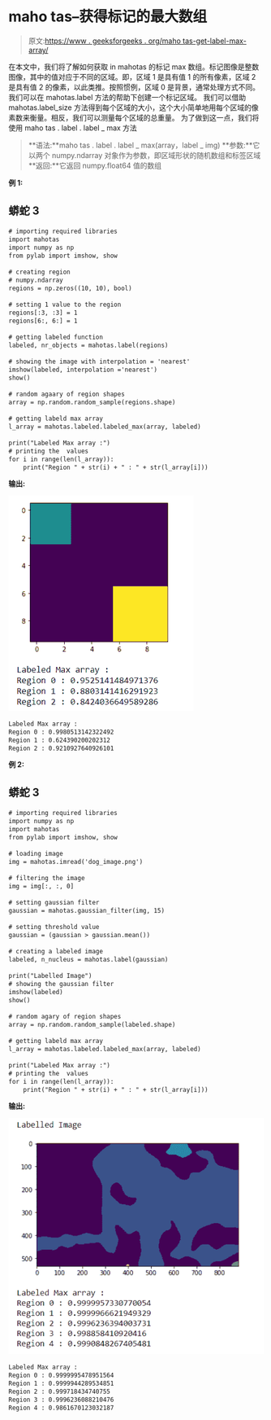 # maho tas–获得标记的最大数组

> 原文:[https://www . geeksforgeeks . org/maho tas-get-label-max-array/](https://www.geeksforgeeks.org/mahotas-getting-labeled-max-array/)

在本文中，我们将了解如何获取 in mahotas 的标记 max 数组。标记图像是整数图像，其中的值对应于不同的区域。即，区域 1 是具有值 1 的所有像素，区域 2 是具有值 2 的像素，以此类推。按照惯例，区域 0 是背景，通常处理方式不同。我们可以在 mahotas.label 方法的帮助下创建一个标记区域。
我们可以借助 mahotas.label_size 方法得到每个区域的大小，这个大小简单地用每个区域的像素数来衡量。相反，我们可以测量每个区域的总重量。
为了做到这一点，我们将使用 maho tas . label . label _ max 方法

> **语法:**maho tas . label . label _ max(array，label _ img)
> **参数:**它以两个 numpy.ndarray 对象作为参数，即区域形状的随机数组和标签区域
> **返回:**它返回 numpy.float64 值的数组

**例 1:**

## 蟒蛇 3

```
# importing required libraries
import mahotas
import numpy as np
from pylab import imshow, show

# creating region
# numpy.ndarray
regions = np.zeros((10, 10), bool)

# setting 1 value to the region
regions[:3, :3] = 1
regions[6:, 6:] = 1

# getting labeled function
labeled, nr_objects = mahotas.label(regions)

# showing the image with interpolation = 'nearest'
imshow(labeled, interpolation ='nearest')
show()

# random agaary of region shapes   
array = np.random.random_sample(regions.shape)

# getting labeld max array
l_array = mahotas.labeled.labeled_max(array, labeled)

print("Labeled Max array :")
# printing the  values
for i in range(len(l_array)):
    print("Region " + str(i) + " : " + str(l_array[i]))
```

**输出:**

![](img/9e5e2ac122e2f5ffdd9b4084faa15c54.png)

```
Labeled Max array :
Region 0 : 0.9980513142322492
Region 1 : 0.624390200202312
Region 2 : 0.9210927640926101
```

**例 2:**

## 蟒蛇 3

```
# importing required libraries
import numpy as np
import mahotas
from pylab import imshow, show

# loading image
img = mahotas.imread('dog_image.png')

# filtering the image
img = img[:, :, 0]

# setting gaussian filter
gaussian = mahotas.gaussian_filter(img, 15)

# setting threshold value
gaussian = (gaussian > gaussian.mean())

# creating a labeled image
labeled, n_nucleus = mahotas.label(gaussian)

print("Labelled Image")
# showing the gaussian filter
imshow(labeled)
show()

# random agary of region shapes   
array = np.random.random_sample(labeled.shape)

# getting labeld max array
l_array = mahotas.labeled.labeled_max(array, labeled)

print("Labeled Max array :")
# printing the  values
for i in range(len(l_array)):
    print("Region " + str(i) + " : " + str(l_array[i]))
```

**输出:**

![](img/addef6d9f28ce5c870ee8e365a269906.png)

```
Labeled Max array :
Region 0 : 0.9999995478951564
Region 1 : 0.9999944289534851
Region 2 : 0.999718434740755
Region 3 : 0.9996236088210476
Region 4 : 0.9861670123032187
```